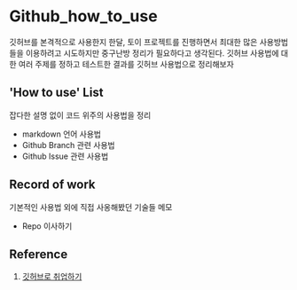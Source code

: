 # Github_how_to_use
깃허브를 본격적으로 사용한지 한달, 토이 프로젝트를 진행하면서 최대한 많은 사용방법들을 이용하려고 시도하지만 중구난방 정리가 필요하다고 생각된다. 깃허브 사용법에 대한 여러 주제를 정하고 테스트한 결과를 깃허브 사용법으로 정리해보자

## 'How to use' List
잡다한 설명 없이 코드 위주의 사용법을 정리
* markdown 언어 사용법
* Github Branch 관련 사용법
* Github Issue 관련 사용법

## Record of work
기본적인 사용법 외에 직접 사옹해봤던 기술들 메모
* Repo 이사하기

## Reference
1. [깃허브로 취업하기](https://sujinlee.me/professional-github/)